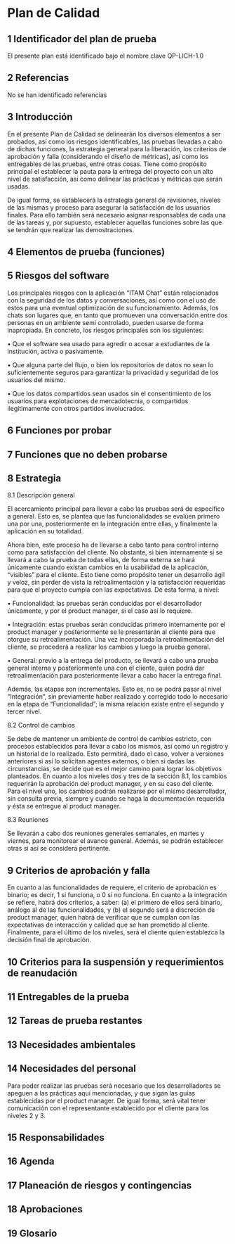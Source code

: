 # Plan de Calidad

## 1 Identificador del plan de prueba

El presente plan está identificado bajo el nombre clave QP-LICH-1.0

## 2 Referencias

No se han identificado referencias

## 3 Introducción

En el presente Plan de Calidad se delinearán los diversos elementos a ser probados, así como los riesgos identificables, las pruebas llevadas a cabo de dichas funciones, la estrategia general para la liberación, los criterios de aprobación y falla (considerando el diseño de métricas), así como los entregables de las pruebas, entre otras cosas. Tiene como propósito principal el establecer la pauta para la entrega del proyecto con un alto nivel de satisfacción, así como delinear las prácticas y métricas que serán usadas. 

De igual forma, se establecerá la estrategia general de revisiones, niveles de las mismas y proceso para asegurar la satisfacción de los usuarios finales. Para ello también será necesario asignar responsables de cada una de las tareas y, por supuesto, establecer aquellas funciones sobre las que se tendrán que realizar las demostraciones. 


## 4 Elementos de prueba (funciones)

## 5 Riesgos del software

Los principales riesgos con la aplicación “ITAM Chat” están relacionados con la seguridad de los datos y conversaciones, así como con el uso de estos para una eventual optimización de su funcionamiento. Además, los chats son lugares que, en tanto que promueven una conversación entre dos personas en un ambiente semi controlado, pueden usarse de forma inapropiada. En concreto, los riesgos principales son los siguientes:

•	Que el software sea usado para agredir o acosar a estudiantes de la institución, activa o pasivamente.

•	Que alguna parte del flujo, o bien los repositorios de datos no sean lo suficientemente seguros para garantizar la privacidad y seguridad de los usuarios del mismo.

•	Que los datos compartidos sean usados sin el consentimiento de los usuarios para explotaciones de mercadotecnia, o compartidos ilegítimamente con otros partidos involucrados. 


## 6 Funciones por probar

## 7 Funciones que no deben probarse

## 8 Estrategia

8.1 Descripción general

El acercamiento principal para llevar a cabo las pruebas será de específico a general. Esto es, se plantea que las funcionalidades se evalúen primero una por una, posteriormente en la integración entre ellas, y finalmente la aplicación en su totalidad.

Ahora bien, este proceso ha de llevarse a cabo tanto para control interno como para satisfacción del cliente. No obstante, si bien internamente sí se llevará a cabo la prueba de todas ellas, de forma externa se hará únicamente cuando existan cambios en la usabilidad de la aplicación, “visibles” para el cliente. Esto tiene como propósito tener un desarrollo ágil y veloz, sin perder de vista la retroalimentación y la satisfacción requeridas para que el proyecto cumpla con las expectativas. 
De esta forma, a nivel:

•	Funcionalidad: las pruebas serán conducidas por el desarrollador únicamente, y por el product manager, si el caso así lo requiere.

•	Integración: estas pruebas serán conducidas primero internamente por el product manager y posteriormente se le presentarán al cliente para que otorgue su retroalimentación. Una vez incorporada la retroalimentación del cliente, se procederá a realizar los cambios y luego la prueba general.

•	General: previo a la entrega del producto, se llevará a cabo una prueba general interna y posteriormente una con el cliente, quien podrá dar retroalimentación para posteriormente llevar a cabo hacer la entrega final.

Además, las etapas son incrementales. Esto es, no se podrá pasar al nivel “Integración”, sin previamente haber realizado y corregido todo lo necesario en la etapa de “Funcionalidad”; la misma relación existe entre el segundo y tercer nivel.

 8.2 Control de cambios
 
Se debe de mantener un ambiente de control de cambios estricto, con procesos establecidos para llevar a cabo los mismos, así como un registro y un historial de lo realizado. Esto permitirá, dado el caso, volver a versiones anteriores si así lo solicitan agentes externos, o bien si dadas las circunstancias, se decide que es el mejor camino para lograr los objetivos planteados. En cuanto a los niveles dos y tres de la sección 8.1, los cambios requerirán la aprobación del product manager, y en su caso del cliente. Para el nivel uno, los cambios podrán realizarse por el mismo desarrollador, sin consulta previa, siempre y cuando se haga la documentación requerida y ésta se entregue al product manager.

8.3 Reuniones

Se llevarán a cabo dos reuniones generales semanales, en martes y viernes, para monitorear el avance general. Además, se podrán establecer otras si así se considera pertinente.


## 9 Criterios de aprobación y falla

En cuanto a las funcionalidades de requiere, el criterio de aprobación es binario; es decir, 1 si funciona, o 0 si no funciona. En cuanto a la integración se refiere, habrá dos criterios, a saber: (a) el primero de ellos será binario, análogo al de las funcionalidades, y (b) el segundo será a discreción de product manager, quien habrá de verificar que se cumplan con las expectativas de interacción y calidad que se han prometido al cliente. Finalmente, para el último de los niveles, será el cliente quien establezca la decisión final de aprobación. 

## 10 Criterios para la suspensión y requerimientos de reanudación

## 11 Entregables de la prueba

## 12 Tareas de prueba restantes

## 13 Necesidades ambientales

## 14 Necesidades del personal

Para poder realizar las pruebas será necesario que los desarrolladores se apeguen a las prácticas aquí mencionadas, y que sigan las guías establecidas por el product manager. De igual forma, será vital tener comunicación con el representante establecido por el cliente para los niveles 2 y 3. 

## 15 Responsabilidades

## 16 Agenda

## 17 Planeación de riesgos y contingencias

## 18 Aprobaciones

## 19 Glosario







